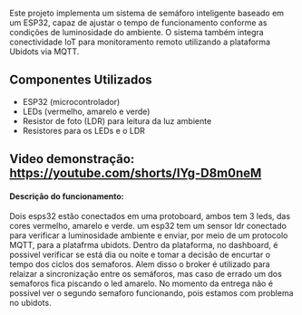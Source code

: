 Este projeto implementa um sistema de semáforo inteligente baseado em um ESP32, capaz de ajustar o tempo de funcionamento conforme as condições de luminosidade do ambiente. O sistema também integra conectividade IoT para monitoramento remoto utilizando a plataforma Ubidots via MQTT.

## Componentes Utilizados
- ESP32 (microcontrolador)
- LEDs (vermelho, amarelo e verde)
- Resistor de foto (LDR) para leitura da luz ambiente
- Resistores para os LEDs e o LDR

## Video demonstração: https://youtube.com/shorts/IYg-D8m0neM

#### Descrição do funcionamento:
Dois esps32 estão conectados em uma protoboard, ambos tem 3 leds, das cores vermelho, amarelo e verde. um esp32 tem um sensor ldr conectado para verificar a luminosidade ambiente e enviar, por meio de um protocolo MQTT, para a platafrma ubidots. Dentro da plataforma, no dashboard, é possivel verificar se está dia ou noite e tomar a decisão de encurtar o tempo dos ciclos dos semaforos. Alem disso o broker é utilizado para relaizar a sincronização entre os semáforos, mas caso de errado um dos semaforos fica piscando o led amarelo.
No momento da entrega não é possivel ver o segundo semaforo funcionando, pois estamos com problema no ubidots.
